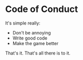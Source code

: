 # Code of Conduct

It's simple really:

* Don't be annoying
* Write good code
* Make the game better

That's it. That's all there is to it.
